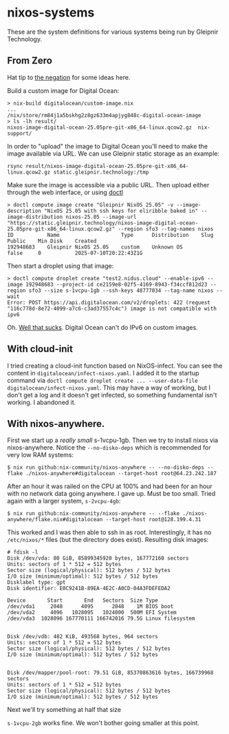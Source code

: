 # nixos-systems

These are the system definitions for various systems being run by Gleipnir Technology.

## From Zero

Hat tip to [the negation](https://thenegation.com/posts/nixos-do-colmena/) for some ideas here.

Build a custom image for Digital Ocean:

```
> nix-build digitalocean/custom-image.nix
...
/nix/store/rm84j1a5bskhg2z8gz633m4apjyg848c-digital-ocean-image
> ls -lh result/
nixos-image-digital-ocean-25.05pre-git-x86_64-linux.qcow2.gz  nix-support/
```

In order to "upload" the image to Digital Ocean you'll need to make the image available via URL. We can use Gleipnir static storage as an example:

```
rsync result/nixos-image-digital-ocean-25.05pre-git-x86_64-linux.qcow2.gz static.gleipnir.technology:/tmp
```

Make sure the image is accessible via a public URL.
Then upload either through the web interface, or using [doctl](https://docs.digitalocean.com/reference/doctl/)

```
> doctl compute image create "Gleipnir NixOS 25.05" -v --image-description "NixOS 25.05 with ssh keys for eliribble baked in" --image-distribution nixos-25.05 --image-url "https://static.gleipnir.technology/nixos-image-digital-ocean-25.05pre-git-x86_64-linux.qcow2.gz" --region sfo3 --tag-names nixos
ID           Name                    Type      Distribution    Slug    Public    Min Disk    Created
192948683    Gleipnir NixOS 25.05    custom    Unknown OS              false     0           2025-07-10T20:22:43Z1G
```

Then start a droplet using that image:

```
> doctl compute droplet create "test2.nidus.cloud" --enable-ipv6 --image 192948683 --project-id ce2159e8-02f5-4169-8943-f34ccf812d23 --region sfo3 --size s-1vcpu-1gb --ssh-keys 48777034 --tag-name nixos --wait
Error: POST https://api.digitalocean.com/v2/droplets: 422 (request "116c778d-8e72-4099-a7c6-c3ad37557c4c") image is not compatible with ipv6
```

Oh. [Well that sucks](https://docs.digitalocean.com/products/custom-images/details/limits/). Digital Ocean can't do IPv6 on custom images.

## With cloud-init

I tried creating a cloud-init function based on NixOS-infect. You can see the content in `digitalocean/infect-nixos.yaml`. I added it to the startup command via `doctl compute droplet create ... --user-data-file digitalocean/infect-nixos.yaml`. This may have a way of working, but I don't get a log and it doesn't get infected, so something fundamental isn't working. I abandoned it.

## With nixos-anywhere.

First we start up a _really small_ s-1vcpu-1gb. Then we try to install nixos via nixos-anywhere. Notice the `--no-disko-deps` which is recommended for very low RAM systems:

```
$ nix run github:nix-community/nixos-anywhere -- --no-disko-deps --flake ./nixos-anywhere#digitalocean --target-host root@64.23.242.187
```

After an hour it was railed on the CPU at 100% and had been for an hour with no network data going anywhere. I gave up. Must be too small. Tried again with a larger system, `s-2vcpu-4gb`:

```
$ nix run github:nix-community/nixos-anywhere -- --flake ./nixos-anywhere/flake.nix#digitalocean --target-host root@128.199.4.31
```

This worked and I was then able to ssh in as root. Interestingly, it has no `/etc/nixos/*` files (but the directory does exist). Resulting disk images:

```
# fdisk -l
Disk /dev/vda: 80 GiB, 85899345920 bytes, 167772160 sectors
Units: sectors of 1 * 512 = 512 bytes
Sector size (logical/physical): 512 bytes / 512 bytes
I/O size (minimum/optimal): 512 bytes / 512 bytes
Disklabel type: gpt
Disk identifier: E0C9241B-89EA-4E2C-A0CD-04A3FDEFEDA2

Device       Start       End   Sectors  Size Type
/dev/vda1     2048      4095      2048    1M BIOS boot
/dev/vda2     4096   1028095   1024000  500M EFI System
/dev/vda3  1028096 167770111 166742016 79.5G Linux filesystem


Disk /dev/vdb: 482 KiB, 493568 bytes, 964 sectors
Units: sectors of 1 * 512 = 512 bytes
Sector size (logical/physical): 512 bytes / 512 bytes
I/O size (minimum/optimal): 512 bytes / 512 bytes


Disk /dev/mapper/pool-root: 79.51 GiB, 85370863616 bytes, 166739968 sectors
Units: sectors of 1 * 512 = 512 bytes
Sector size (logical/physical): 512 bytes / 512 bytes
I/O size (minimum/optimal): 512 bytes / 512 bytes
```

Next we'll try something at half that size

`s-1vcpu-2gb` works fine. We won't bother going smaller at this point.
